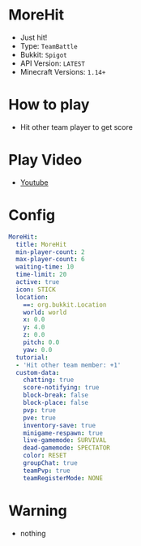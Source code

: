 # MoreHit
- Just hit!
- Type: `TeamBattle`
- Bukkit: `Spigot` <!--  Write bukkit, If event of minigame is only available in specific bukkit-->
- API Version: `LATEST`
- Minecraft Versions: `1.14+`

# How to play
- Hit other team player to get score

# Play Video
- [Youtube](https://www.youtube.com/watch?v=LhD347CTv2o)

# Config
```yaml
MoreHit:
  title: MoreHit
  min-player-count: 2
  max-player-count: 6
  waiting-time: 10
  time-limit: 20
  active: true
  icon: STICK
  location:
    ==: org.bukkit.Location
    world: world
    x: 0.0
    y: 4.0
    z: 0.0
    pitch: 0.0
    yaw: 0.0
  tutorial:
  - 'Hit other team member: +1'
  custom-data:
    chatting: true
    score-notifying: true
    block-break: false
    block-place: false
    pvp: true
    pve: true
    inventory-save: true
    minigame-respawn: true
    live-gamemode: SURVIVAL
    dead-gamemode: SPECTATOR
    color: RESET
    groupChat: true
    teamPvp: true
    teamRegisterMode: NONE
```

# Warning
- nothing